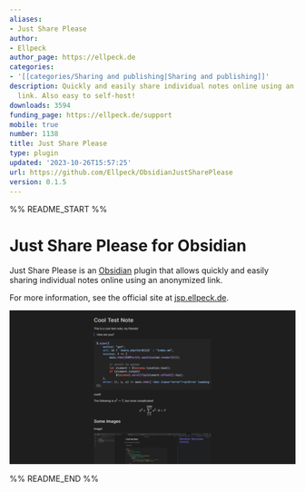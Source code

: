 ```yaml
---
aliases:
- Just Share Please
author:
- Ellpeck
author_page: https://ellpeck.de
categories:
- '[[categories/Sharing and publishing|Sharing and publishing]]'
description: Quickly and easily share individual notes online using an anonymized
  link. Also easy to self-host!
downloads: 3594
funding_page: https://ellpeck.de/support
mobile: true
number: 1138
title: Just Share Please
type: plugin
updated: '2023-10-26T15:57:25'
url: https://github.com/Ellpeck/ObsidianJustSharePlease
version: 0.1.5
---
```


%% README_START %%

# Just Share Please for Obsidian

Just Share Please is an [Obsidian](https://obsidian.md) plugin that allows quickly and easily sharing individual notes online using an anonymized link.

For more information, see the official site at [jsp.ellpeck.de](https://jsp.ellpeck.de).

![A preview showing off a shared note in Just Share Please](https://raw.githubusercontent.com/Ellpeck/ObsidianJustSharePlease/main/media/preview.png)


%% README_END %%